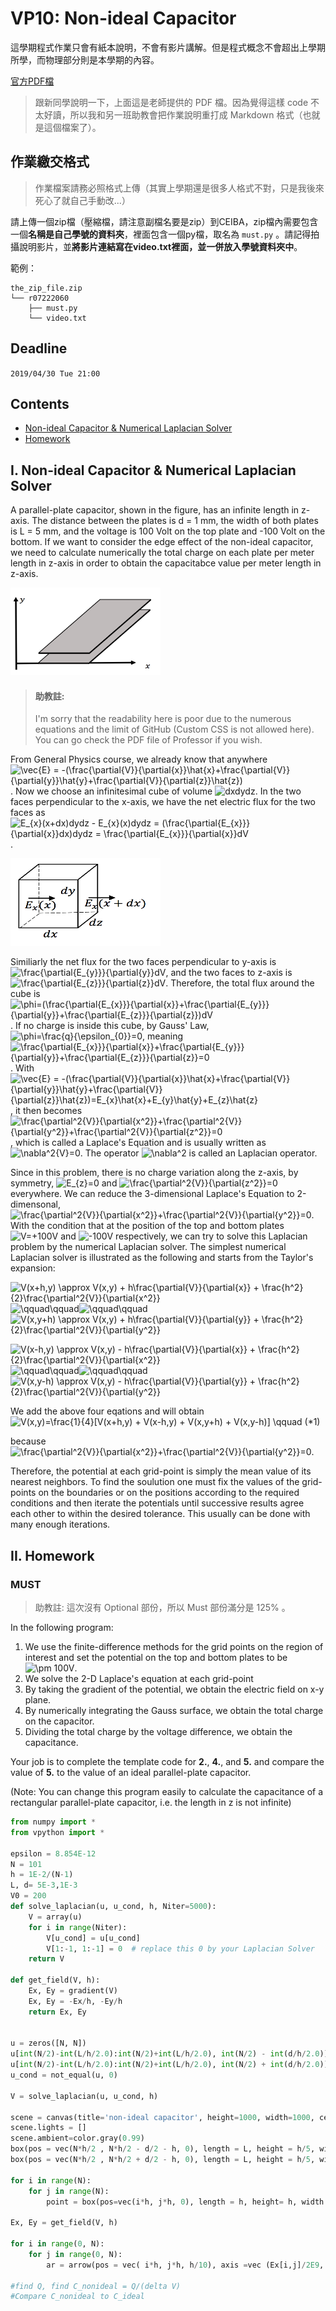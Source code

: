 # VP10: Non-ideal Capacitor

這學期程式作業只會有紙本說明，不會有影片講解。但是程式概念不會超出上學期所學，而物理部分則是本學期的內容。

[官方PDF檔](https://drive.google.com/file/d/1nKZOmtCD4nJeACdTGcAEUlqfQBtWzsH6/view?fbclid=IwAR0Go99iGNz__eGYvH6R24zMoOUbSS7OBixKNzaDRCWHZZNsf1FvoMTFp-E)  

> 跟新同學說明一下，上面這是老師提供的 PDF 檔。因為覺得這樣 code 不太好讀，所以我和另一班助教會把作業說明重打成 Markdown 格式（也就是這個檔案了）。

## 作業繳交格式

> 作業檔案請務必照格式上傳（其實上學期還是很多人格式不對，只是我後來死心了就自己手動改...）

請上傳一個zip檔（壓縮檔，請注意副檔名要是zip）到CEIBA，zip檔內需要包含一個**名稱是自己學號的資料夾**，裡面包含一個py檔，取名為 `must.py` 。請記得拍攝說明影片，並**將影片連結寫在video.txt裡面，並一併放入學號資料夾中**。

範例：
```
the_zip_file.zip
└── r07222060
    ├── must.py
    └── video.txt
```


## Deadline

`2019/04/30 Tue 21:00`

## Contents  

+ [Non-ideal Capacitor & Numerical Laplacian Solver](#i-non-ideal-capacitor--numerical-laplacian-solver)  
+ [Homework](#ii-homework)  

## I. Non-ideal Capacitor & Numerical Laplacian Solver
A parallel-plate capacitor, shown in the figure, has an infinite length in z-axis. The distance between the plates is d = 1 mm, the width of both plates is L = 5 mm, and the voltage is 100 Volt on the top plate and -100 Volt on the bottom. If we want to consider the edge effect of the non-ideal capacitor, we need to calculate numerically the total charge on each plate per meter length in z-axis in order to obtain the capacitabce value per meter length in z-axis.

<img width="240" height="140" src="pic/hw1-1.png"/> 

> #### 助教註:
> I'm sorry that the readability here is poor due to the numerous equations and the limit of GitHub (Custom CSS is not allowed here). You can go check the PDF file of Professor if you wish.

From General Physics course, we already know that anywhere <img src="https://latex.codecogs.com/gif.latex?\dpi{150}&space;\vec{E}&space;=&space;-(\frac{\partial{V}}{\partial{x}}\hat{x}+\frac{\partial{V}}{\partial{y}}\hat{y}+\frac{\partial{V}}{\partial{z}}\hat{z})" title="\vec{E} = -(\frac{\partial{V}}{\partial{x}}\hat{x}+\frac{\partial{V}}{\partial{y}}\hat{y}+\frac{\partial{V}}{\partial{z}}\hat{z})" height=36/>. Now we choose an infinitesimal cube of volume <img src="https://latex.codecogs.com/gif.latex?\dpi{150}&space;dxdydz" title="dxdydz" height=13/>. In the two faces perpendicular to the x-axis, we have the net electric flux for the two faces as 
<img src="https://latex.codecogs.com/gif.latex?\dpi{150}&space;E_{x}(x+dx)dydz&space;-&space;E_{x}(x)dydz&space;=&space;(\frac{\partial{E_{x}}}{\partial{x}}dx)dydz&space;=&space;\frac{\partial{E_{x}}}{\partial{x}}dV" title="E_{x}(x+dx)dydz - E_{x}(x)dydz = (\frac{\partial{E_{x}}}{\partial{x}}dx)dydz = \frac{\partial{E_{x}}}{\partial{x}}dV" height=36/>.

<img width="240" height="140" src="pic/hw1-2.png"/>  

Similiarly the net flux for the two faces perpendicular to y-axis is <img src="https://latex.codecogs.com/gif.latex?\dpi{150}&space;\frac{\partial{E_{y}}}{\partial{y}}dV" title="\frac{\partial{E_{y}}}{\partial{y}}dV" height=36/>, and the two faces to z-axis is <img src="https://latex.codecogs.com/gif.latex?\dpi{150}&space;\frac{\partial{E_{z}}}{\partial{z}}dV" title="\frac{\partial{E_{z}}}{\partial{z}}dV" height=36/>. Therefore, the total flux around the cube is <img src="https://latex.codecogs.com/gif.latex?\dpi{150}&space;\phi=(\frac{\partial{E_{x}}}{\partial{x}}+\frac{\partial{E_{y}}}{\partial{y}}+\frac{\partial{E_{z}}}{\partial{z}})dV" title="\phi=(\frac{\partial{E_{x}}}{\partial{x}}+\frac{\partial{E_{y}}}{\partial{y}}+\frac{\partial{E_{z}}}{\partial{z}})dV" height=36/>. If no charge is inside this cube, by Gauss' Law, <img src="https://latex.codecogs.com/gif.latex?\dpi{150}&space;\phi=\frac{q}{\epsilon_{0}}=0" title="\phi=\frac{q}{\epsilon_{0}}=0" height=36/>, meaning <img src="https://latex.codecogs.com/gif.latex?\dpi{150}&space;\frac{\partial{E_{x}}}{\partial{x}}+\frac{\partial{E_{y}}}{\partial{y}}+\frac{\partial{E_{z}}}{\partial{z}}=0" title="\frac{\partial{E_{x}}}{\partial{x}}+\frac{\partial{E_{y}}}{\partial{y}}+\frac{\partial{E_{z}}}{\partial{z}}=0" height=36/>. With  <img src="https://latex.codecogs.com/gif.latex?\dpi{150}&space;\vec{E}&space;=&space;-(\frac{\partial{V}}{\partial{x}}\hat{x}+\frac{\partial{V}}{\partial{y}}\hat{y}+\frac{\partial{V}}{\partial{z}}\hat{z})=E_{x}\hat{x}+E_{y}\hat{y}+E_{z}\hat{z}" title="\vec{E} = -(\frac{\partial{V}}{\partial{x}}\hat{x}+\frac{\partial{V}}{\partial{y}}\hat{y}+\frac{\partial{V}}{\partial{z}}\hat{z})=E_{x}\hat{x}+E_{y}\hat{y}+E_{z}\hat{z}" height=36/>, it then becomes <img src="https://latex.codecogs.com/gif.latex?\dpi{150}&space;\frac{\partial^2{V}}{\partial{x^2}}+\frac{\partial^2{V}}{\partial{y^2}}+\frac{\partial^2{V}}{\partial{z^2}}=0" title="\frac{\partial^2{V}}{\partial{x^2}}+\frac{\partial^2{V}}{\partial{y^2}}+\frac{\partial^2{V}}{\partial{z^2}}=0" height=36/>, which is called a Laplace's Equation and is usually written as <img src="https://latex.codecogs.com/gif.latex?\dpi{150}&space;\nabla^2{V}=0" title="\nabla^2{V}=0" height=13/>. The operator <img src="https://latex.codecogs.com/gif.latex?\dpi{150}&space;\nabla^2" title="\nabla^2" height=13/> is called an Laplacian operator.

Since in this problem, there is no charge variation along the z-axis, by symmetry, <img src="https://latex.codecogs.com/gif.latex?\dpi{150}&space;E_{z}=0" title="E_{z}=0" height=13/> and <img src="https://latex.codecogs.com/gif.latex?\dpi{150}&space;\frac{\partial^2{V}}{\partial{z^2}}=0" title="\frac{\partial^2{V}}{\partial{z^2}}=0" height=36/> everywhere. We can reduce the 3-dimensional Laplace's Equation to 2-dimensonal, <img src="https://latex.codecogs.com/gif.latex?\dpi{150}&space;\frac{\partial^2{V}}{\partial{x^2}}+\frac{\partial^2{V}}{\partial{y^2}}=0" title="\frac{\partial^2{V}}{\partial{x^2}}+\frac{\partial^2{V}}{\partial{y^2}}=0" height=36/>. With the condition that at the position of the top and bottom plates <img src="https://latex.codecogs.com/gif.latex?\dpi{150}&space;V=+100V" title="V=+100V" height=13/> and <img src="https://latex.codecogs.com/gif.latex?\dpi{150}&space;-100V" title="-100V" height=13/> respectively, we can try to solve this Laplacian problem by the numerical Laplacian solver. The simplest numerical Laplacian solver is illustrated as the following and starts from the Taylor's expansion:

<img src="https://latex.codecogs.com/gif.latex?\dpi{150}&space;V(x+h,y)&space;\approx&space;V(x,y)&space;+&space;h\frac{\partial{V}}{\partial{x}}&space;+&space;\frac{h^2}{2}\frac{\partial^2{V}}{\partial{x^2}}" title="V(x+h,y) \approx V(x,y) + h\frac{\partial{V}}{\partial{x}} + \frac{h^2}{2}\frac{\partial^2{V}}{\partial{x^2}}" height=36/> <img src="https://latex.codecogs.com/gif.latex?\dpi{150}&space;\qquad\qquad" title="\qquad\qquad" height=36/><img src="https://latex.codecogs.com/gif.latex?\dpi{150}&space;\qquad\qquad" title="\qquad\qquad" height=36/><img src="https://latex.codecogs.com/gif.latex?\dpi{150}&space;V(x,y+h)&space;\approx&space;V(x,y)&space;+&space;h\frac{\partial{V}}{\partial{y}}&space;+&space;\frac{h^2}{2}\frac{\partial^2{V}}{\partial{y^2}}&space;" title="V(x,y+h) \approx V(x,y) + h\frac{\partial{V}}{\partial{y}} + \frac{h^2}{2}\frac{\partial^2{V}}{\partial{y^2}} " height=36/>  

<img src="https://latex.codecogs.com/gif.latex?\dpi{150}&space;V(x-h,y)&space;\approx&space;V(x,y)&space;-&space;h\frac{\partial{V}}{\partial{x}}&space;+&space;\frac{h^2}{2}\frac{\partial^2{V}}{\partial{x^2}}" title="V(x-h,y) \approx V(x,y) - h\frac{\partial{V}}{\partial{x}} + \frac{h^2}{2}\frac{\partial^2{V}}{\partial{x^2}}" height=36/><img src="https://latex.codecogs.com/gif.latex?\dpi{150}&space;\qquad\qquad" title="\qquad\qquad" height=36/><img src="https://latex.codecogs.com/gif.latex?\dpi{150}&space;\qquad\qquad" title="\qquad\qquad" height=36/><img src="https://latex.codecogs.com/gif.latex?\dpi{150}&space;V(x,y-h)&space;\approx&space;V(x,y)&space;-&space;h\frac{\partial{V}}{\partial{y}}&space;+&space;\frac{h^2}{2}\frac{\partial^2{V}}{\partial{y^2}}&space;" title="V(x,y-h) \approx V(x,y) - h\frac{\partial{V}}{\partial{y}} + \frac{h^2}{2}\frac{\partial^2{V}}{\partial{y^2}} " height=36/>  

We add the above four eqations and will obtain<img src="https://latex.codecogs.com/gif.latex?\dpi{150}&space;V(x,y)=\frac{1}{4}[V(x+h,y)&space;+&space;V(x-h,y)&space;+&space;V(x,y+h)&space;+&space;V(x,y-h)]&space;\qquad&space;(*1)" title="V(x,y)=\frac{1}{4}[V(x+h,y) + V(x-h,y) + V(x,y+h) + V(x,y-h)] \qquad (*1)" height=36/> 

because <img src="https://latex.codecogs.com/gif.latex?\dpi{150}&space;\frac{\partial^2{V}}{\partial{x^2}}+\frac{\partial^2{V}}{\partial{y^2}}=0" title="\frac{\partial^2{V}}{\partial{x^2}}+\frac{\partial^2{V}}{\partial{y^2}}=0" height=36/>.

Therefore, the potential at each grid-point is simply the mean value of its nearest neighbors. To find the soulution one must fix the values of the grid-points on the boundaries or on the positions according to the required conditions and then iterate the potentials until successive results agree each other to within the desired tolerance. This usually can be done with many enough iterations.

## II. Homework

### MUST

> 助教註: 這次沒有 Optional 部份，所以 Must 部份滿分是 125% 。

In the following program:

1. We use the finite-difference methods for the grid points on the region of interest and set the potential on the top and bottom plates to be <img src="https://latex.codecogs.com/gif.latex?\dpi{150}&space;\pm&space;100V" title="\pm 100V" height=13/>.
2. We solve the 2-D Laplace's equation at each grid-point
3. By taking the gradient of the potential, we obtain the electric field on x-y plane.
4. By numerically integrating the Gauss surface, we obtain the total charge on the capacitor.
5. Dividing the total charge by the voltage difference, we obtain the capacitance.

Your job is to complete the template code for **2.**, **4.**, and **5.** and compare the value of **5.** to the value of an ideal parallel-plate capacitor.

(Note: You can change this program easily to calculate the capacitance of a rectangular parallel-plate capacitor, i.e. the length in z is not infinite)

```python
from numpy import * 
from vpython import *

epsilon = 8.854E-12 
N = 101
h = 1E-2/(N-1)
L, d= 5E-3,1E-3
V0 = 200
def solve_laplacian(u, u_cond, h, Niter=5000): 
    V = array(u)
    for i in range(Niter):
        V[u_cond] = u[u_cond]
        V[1:-1, 1:-1] = 0  # replace this 0 by your Laplacian Solver
    return V

def get_field(V, h):
    Ex, Ey = gradient(V)
    Ex, Ey = -Ex/h, -Ey/h 
    return Ex, Ey


u = zeros([N, N])
u[int(N/2)-int(L/h/2.0):int(N/2)+int(L/h/2.0), int(N/2) - int(d/h/2.0)] = -V0/2 
u[int(N/2)-int(L/h/2.0):int(N/2)+int(L/h/2.0), int(N/2) + int(d/h/2.0)] = V0/2 
u_cond = not_equal(u, 0)

V = solve_laplacian(u, u_cond, h)

scene = canvas(title='non-ideal capacitor', height=1000, width=1000, center = vec(N*h/2, N*h/2, 0))
scene.lights = []
scene.ambient=color.gray(0.99)
box(pos = vec(N*h/2 , N*h/2 - d/2 - h, 0), length = L, height = h/5, width = h)
box(pos = vec(N*h/2 , N*h/2 + d/2 - h, 0), length = L, height = h/5, width = h)

for i in range(N):
    for j in range(N):
        point = box(pos=vec(i*h, j*h, 0), length = h, height= h, width = h/10, color=vec((V[i,j]+100)/200,(100-V[i,j])/200,0.0) )

Ex, Ey = get_field(V, h)

for i in range(0, N):
    for j in range(0, N):
        ar = arrow(pos = vec( i*h, j*h, h/10), axis =vec (Ex[i,j]/2E9, Ey[i,j]/2E9, 0), shaftwidth = h/6.0, color=color.black)

#find Q, find C_nonideal = Q/(delta V) 
#Compare C_nonideal to C_ideal
```
 
